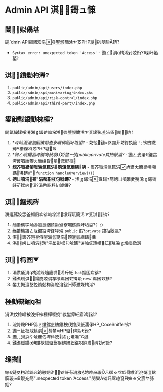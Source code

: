 ﻿# Admin API 淇鎶ュ憡

## 闂姒傝堪

鍦ˋdmin API鏂囦欢涓彂鐜颁簡浠ヤ笅PHP璇硶閿欒锛?

- `Syntax error: unexpected token 'Access'` - 鍦ㄥ涓枃浠剁殑绗?1琛屽嚭鐜?

## 淇鐨勬枃浠?

1. `public/admin/api/users/index.php`
2. `public/admin/api/monitoring/index.php`
3. `public/admin/api/risk-control/index.php`
4. `public/admin/api/third-party/index.php`

## 鍙戠幇鐨勯棶棰?

閫氳繃鍒嗘瀽浠ｇ爜锛屾垜浠彂鐜颁簡浠ヤ笅鍑犱釜涓昏闂锛?

1. **琛屾湯澶氫綑鐨勫崟寮曞彿鍜屽垎鍙?* - 姣忚鏈熬閮芥坊鍔犱簡 `';`锛岃繖鏄棤鏁堢殑PHP璇硶
2. **鍏ㄥ眬鑼冨洿鍐呴敊璇娇鐢ㄧ殑public/private鍏抽敭瀛?* - 鍦ㄥ叏灞€鑼冨洿鍐呬娇鐢ㄤ簡绫昏闂慨楗扮
3. **鍑芥暟鍙傛暟瀹氫箟涓殑澶氫綑鎷彿** - 鍑芥暟瀹氫箟涓娇鐢ㄤ簡鍙岄噸鎷彿锛屽 `function handleOverview(())`
4. **娉ㄩ噴涓殑"涓嶅彲杈句唬鐮?** - 浠ｇ爜涓寘鍚簡娉ㄩ噴鎺夌殑浠ｇ爜锛屽苟鏍囪涓?涓嶅彲杈句唬鐮?

## 淇鏂规硶

瀵逛簬姣忎釜鏂囦欢锛屾垜浠墽琛屼簡浠ヤ笅淇锛?

1. 绉婚櫎琛屾湯澶氫綑鐨勫崟寮曞彿鍜屽垎鍙?(`';`)
2. 绉婚櫎鍏ㄥ眬鑼冨洿鍐呯殑 `public` 鍜?`private` 鍏抽敭瀛?
3. 淇鍑芥暟鍙傛暟瀹氫箟涓殑澶氫綑鎷彿
4. 淇娉ㄩ噴涓殑"涓嶅彲杈句唬鐮?锛屾仮澶嶆纭殑浠ｇ爜缁撴瀯

## 淇杩囩▼

1. 涓烘瘡涓枃浠跺垱寤哄浠斤紙`.bak`鏂囦欢锛?
2. 鍒涘缓淇鍚庣殑涓存椂鏂囦欢锛坄.new`鏂囦欢锛?
3. 鐢ㄤ慨澶嶅悗鐨勬枃浠舵浛鎹㈠師濮嬫枃浠?

## 棰勯槻鎺柦

涓洪伩鍏嶇被浼奸棶棰樺啀娆″彂鐢燂紝寤鸿锛?

1. 浣跨敤PHP浠ｇ爜鏍煎紡鍖栧伐鍏凤紙濡侾HP_CodeSniffer锛?
2. 鍦ㄧ紪杈戝櫒涓惎鐢≒HP璇硶妫€鏌?
3. 鍦ㄦ彁浜や唬鐮佸墠杩涜浠ｇ爜瀹℃煡
4. 鍒涘缓鑷姩鍖栨祴璇曟祦绋嬶紝鍖呮嫭璇硶妫€鏌?

## 缁撹

鎵€鏈夋枃浠跺凡鎴愬姛淇锛屽苟涓旇娉曢敊璇凡瑙ｅ喅銆傝繖浜涗慨澶嶅簲璇ヨВ鍐充簡"unexpected token 'Access'"閿欒锛屽厑璁窤PI姝ｅ父宸ヤ綔銆?
